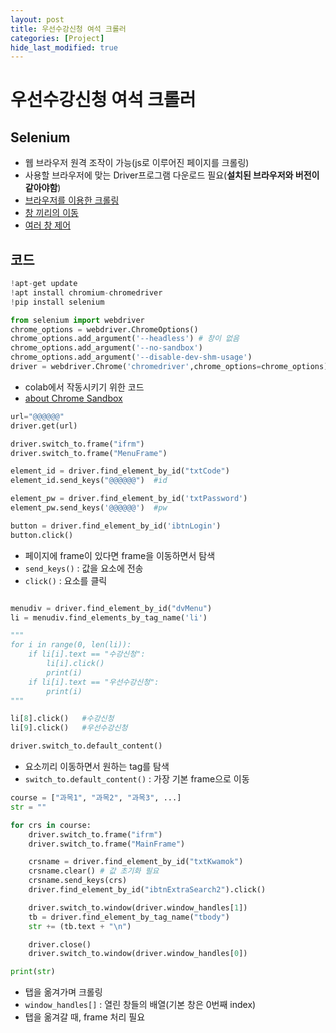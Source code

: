 ```yaml
---
layout: post
title: 우선수강신청 여석 크롤러
categories: [Project]
hide_last_modified: true
---
```


# 우선수강신청 여석 크롤러

## Selenium

- 웹 브라우저 원격 조작이 가능(js로 이루어진 페이지를 크롤링)
- 사용할 브라우저에 맞는 Driver프로그램 다운로드 필요(**설치된 브라우저와 버전이 같아야함**)
- [브라우저를 이용한 크롤링](https://yeo0.github.io/data/2018/09/25/6.-%EC%9B%B9-%EB%B8%8C%EB%9D%BC%EC%9A%B0%EC%A0%80%EB%A5%BC-%EC%9D%B4%EC%9A%A9%ED%95%9C-%ED%81%AC%EB%A1%A4%EB%A7%81/)
- [창 끼리의 이동](https://jamanbbo.tistory.com/51)
- [여러 창 제어](https://riptutorial.com/ko/selenium-webdriver/example/29676/%EC%97%AC%EB%9F%AC-%EC%B0%BD-%EC%B2%98%EB%A6%AC)


## 코드

~~~py
!apt-get update
!apt install chromium-chromedriver
!pip install selenium

from selenium import webdriver
chrome_options = webdriver.ChromeOptions()
chrome_options.add_argument('--headless') # 창이 없음
chrome_options.add_argument('--no-sandbox')
chrome_options.add_argument('--disable-dev-shm-usage')
driver = webdriver.Chrome('chromedriver',chrome_options=chrome_options)
~~~
- colab에서 작동시키기 위한 코드
- [about Chrome Sandbox](https://www.google.com/googlebooks/chrome/big_26.html)

~~~py
url="@@@@@@"
driver.get(url)

driver.switch_to.frame("ifrm")
driver.switch_to.frame("MenuFrame")

element_id = driver.find_element_by_id("txtCode")
element_id.send_keys("@@@@@@")  #id

element_pw = driver.find_element_by_id('txtPassword')
element_pw.send_keys('@@@@@@')  #pw

button = driver.find_element_by_id('ibtnLogin')
button.click()
~~~

- 페이지에 frame이 있다면 frame을 이동하면서 탐색
- `send_keys()` : 값을 요소에 전송
- `click()` : 요소를 클릭

~~~py

menudiv = driver.find_element_by_id("dvMenu")
li = menudiv.find_elements_by_tag_name('li')

"""
for i in range(0, len(li)):
    if li[i].text == "수강신청":
        li[i].click()
        print(i)
    if li[i].text == "우선수강신청":
        print(i)
"""

li[8].click()   #수강신청
li[9].click()   #우선수강신청

driver.switch_to.default_content()
~~~

- 요소끼리 이동하면서 원하는 tag를 탐색
- `switch_to.default_content()` : 가장 기본 frame으로 이동

~~~py
course = ["과목1", "과목2", "과목3", ...]
str = ""

for crs in course:
    driver.switch_to.frame("ifrm")
    driver.switch_to.frame("MainFrame")

    crsname = driver.find_element_by_id("txtKwamok")
    crsname.clear() # 값 초기화 필요
    crsname.send_keys(crs)
    driver.find_element_by_id("ibtnExtraSearch2").click()

    driver.switch_to.window(driver.window_handles[1])
    tb = driver.find_element_by_tag_name("tbody")
    str += (tb.text + "\n")

    driver.close()
    driver.switch_to.window(driver.window_handles[0])

print(str)
~~~

- 탭을 옮겨가며 크롤링
- `window_handles[]` : 열린 창들의 배열(기본 창은 0번째 index)
- 탭을 옮겨갈 때, frame 처리 필요
